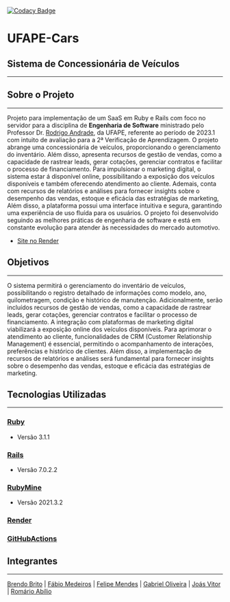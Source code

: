 [![Codacy Badge](https://app.codacy.com/project/badge/Grade/6fa91bc144a9434cae81a02528a639aa)](https://app.codacy.com/gh/FelipeMendes1/UFAPE-Cars/dashboard?utm_source=gh&utm_medium=referral&utm_content=&utm_campaign=Badge_grade)

# UFAPE-Cars
## Sistema de Concessionária de Veículos
<hr>

## Sobre o Projeto
<hr>

Projeto para implementação de um SaaS em Ruby e Rails com foco no servidor para
a disciplina de __Engenharia de Software__ ministrado pelo Professor
Dr. [Rodrigo Andrade](https://github.com/rcaa), da UFAPE, referente ao período
de 2023.1 com intuito de avaliação para a 2ª Verificação de Aprendizagem.
O projeto abrange uma concessionária de veículos, proporcionando o gerenciamento
do inventário. Além disso, apresenta recursos de gestão de vendas, como
a capacidade de rastrear leads, gerar cotações, gerenciar contratos e facilitar
o processo de financiamento. Para impulsionar o marketing digital, o sistema estar
á disponível online, possibilitando a exposição dos veículos disponíveis e
também oferecendo atendimento ao cliente. Ademais, conta com recursos de
relatórios e análises para fornecer insights sobre o desempenho das vendas,
estoque e eficácia das estratégias de marketing, Além disso, a plataforma possui 
uma interface intuitiva e segura, garantindo uma experiência de uso fluída para 
os usuários. O projeto foi desenvolvido seguindo as melhores práticas de engenharia 
de software e está em constante evolução para atender às necessidades do mercado automotivo.

*   [Site no Render](https://ufape-cars-7cvk.onrender.com/)


## Objetivos
<hr>

O sistema permitirá o gerenciamento do inventário de veículos, possibilitando o
registro detalhado de informações como modelo, ano, quilometragem, condição e
histórico de manutenção. Adicionalmente, serão incluídos recursos de gestão de
vendas, como a capacidade de rastrear leads, gerar cotações, gerenciar contratos
e facilitar o processo de financiamento. A integração com plataformas de
marketing digital viabilizará a exposição online dos veículos disponíveis.
Para aprimorar o atendimento ao cliente, funcionalidades de CRM (Customer
Relationship Management) é essencial, permitindo o acompanhamento de interações,
preferências e histórico de clientes. Além disso, a implementação de recursos de
relatórios e análises será fundamental para fornecer insights sobre o desempenho
das vendas, estoque e eficácia das estratégias de marketing.

## Tecnologias Utilizadas
<hr>

### [Ruby](https://www.ruby-lang.org/pt/)
*   Versão 3.1.1
### [Rails](https://rubyonrails.org/)
* Versão 7.0.2.2
### [RubyMine](https://www.jetbrains.com/pt-br/ruby/)
* Versão 2021.3.2
### [Render](https://render.com)
### [GitHubActions](https://github.com/features/actions)

## Integrantes
<hr>

[Brendo Brito](https://github.com/brendobrito2002) |
[Fábio Medeiros](https://github.com/FabioGMedeiros) |
[Felipe Mendes](https://github.com/FelipeMendes1) |
[Gabriel Oliveira](https://github.com/josegabriel42) |
[Joás Vitor](https://github.com/JoasGomes) |
[Romário Abílio](https://github.com/romarioabilio)
